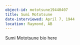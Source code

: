 ```yaml
---
object-id: mototsune19440407
title: Sumi Mototsune
date-interviewed: April 7, 1944
location: Raymond, AB
---
```


Sumi Mototsune bio here
